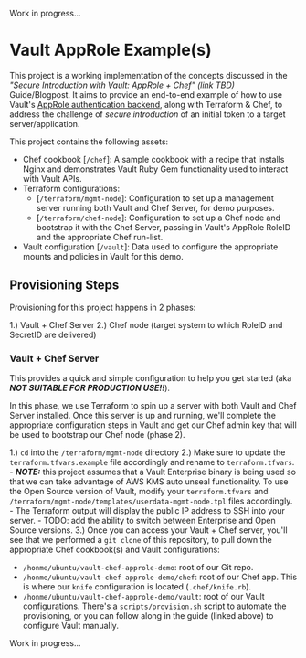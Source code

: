 Work in progress...

# Vault AppRole Example(s)

This project is a working implementation of the concepts discussed in the _"Secure Introduction with Vault: AppRole + Chef" (link TBD)_ Guide/Blogpost. It aims to provide an end-to-end example of how to use Vault's [AppRole authentication backend](https://www.vaultproject.io/docs/auth/approle.html), along with Terraform & Chef, to address the challenge of _secure introduction_ of an initial token to a target server/application.

This project contains the following assets:
- Chef cookbook [`/chef`]: A sample cookbook with a recipe that installs Nginx and demonstrates Vault Ruby Gem functionality used to interact with Vault APIs.
- Terraform configurations:
    - [`/terraform/mgmt-node`]: Configuration to set up a management server running both Vault and Chef Server, for demo purposes.
    - [`/terraform/chef-node`]: Configuration to set up a Chef node and bootstrap it with the Chef Server, passing in Vault's AppRole RoleID and the appropriate Chef run-list.
- Vault configuration [`/vault`]: Data used to configure the appropriate mounts and policies in Vault for this demo.

## Provisioning Steps

Provisioning for this project happens in 2 phases:

1.) Vault + Chef Server
2.) Chef node (target system to which RoleID and SecretID are delivered)

### Vault + Chef Server

This provides a quick and simple configuration to help you get started (aka **_NOT SUITABLE FOR PRODUCTION USE!!_**).

In this phase, we use Terraform to spin up a server with both Vault and Chef Server installed. Once this server is up and running, we'll complete the appropriate configuration steps in Vault and get our Chef admin key that will be used to bootstrap our Chef node (phase 2).

1.) `cd` into the `/terraform/mgmt-node` directory
2.) Make sure to update the `terraform.tfvars.example` file accordingly and rename to `terraform.tfvars`.
    - ___NOTE:___ this project assumes that a Vault Enterprise binary is being used so that we can take advantage of AWS KMS auto unseal functionality. To use the Open Source version of Vault, modify your `terraform.tfvars` and `/terraform/mgmt-node/templates/userdata-mgmt-node.tpl` files accordingly.
    - The Terraform output will display the public IP address to SSH into your server.
    - TODO: add the ability to switch between Enterprise and Open Source versions.
3.) Once you can access your Vault + Chef server, you'll see that we performed a `git clone` of this repository, to pull down the appropriate Chef cookbook(s) and Vault configurations:
- `/honme/ubuntu/vault-chef-approle-demo`: root of our Git repo.
- `/honme/ubuntu/vault-chef-approle-demo/chef`: root of our Chef app. This is where our `knife` configuration is located (`.chef/knife.rb`).
- `/honme/ubuntu/vault-chef-approle-demo/vault`: root of our Vault configurations. There's a `scripts/provision.sh` script to automate the provisioning, or you can follow along in the guide (linked above) to configure Vault manually.

Work in progress...
